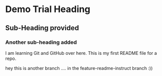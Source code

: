 # Demo Trial Heading
## Sub-Heading provided
### Another sub-heading added
I am learning Git and GitHub over here. This is my first README file for a repo. 

hey this is another branch .... 
in the feature-readme-instruct branch
:))